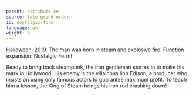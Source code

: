 ```yaml
---
parent: attribute.ce
source: fate-grand-order
id: nostalgic-form
language: en
weight: 0
---
```


Halloween, 2019.
The man was born in steam and explosive fire.
Function expansion: Nostalgic Form!

Ready to bring back steampunk, the iron gentleman storms in to make his mark in Hollywood.
His enemy is the villainous lion Edison, a producer who insists on using only famous actors to guarantee maximum profit.
To teach him a lesson, the King of Steam brings his iron rod crashing down!
